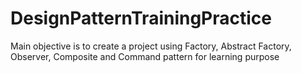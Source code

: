 # DesignPatternTrainingPractice
Main objective is to create a project using Factory, Abstract Factory, Observer, Composite and Command pattern for learning purpose
